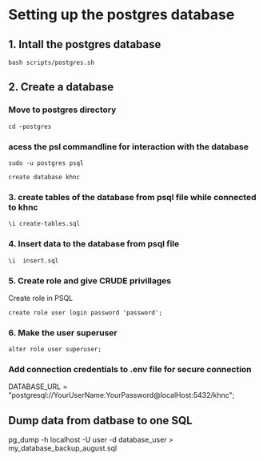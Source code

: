 # Setting up the postgres database

## 1. Intall the postgres database

```
bash scripts/postgres.sh
```

## 2. Create a database

### Move to postgres directory

```
cd ~postgres
```

### acess the psl commandline for interaction with the database

```
sudo -u postgres psql
```

```
create database khnc
```

### 3. create tables of the database from psql file while connected to khnc

```
\i create-tables.sql
```

### 4. Insert data to the database from psql file

```
\i  insert.sql
```

### 5. Create role and give CRUDE privillages

Create role in PSQL

```
create role user login password 'password';
```

### 6. Make the user superuser

```
alter role user superuser;
```

### Add connection credentials to .env file for secure connection

DATABASE_URL = "postgresql://YourUserName:YourPassword@localHost:5432/khnc";

## Dump data from datbase to one SQL

pg_dump -h localhost -U user -d database_user > my_database_backup_august.sql
